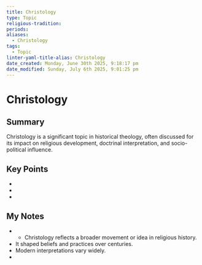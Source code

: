 ```yaml
---
title: Christology
type: Topic
religious-tradition: 
periods: 
aliases:
  - Christology
tags:
  - Topic
linter-yaml-title-alias: Christology
date_created: Monday, June 30th 2025, 9:18:17 pm
date_modified: Sunday, July 6th 2025, 9:01:25 pm
---
```


# Christology

## Summary
Christology is a significant topic in historical theology, often discussed for its impact on religious development, doctrinal interpretation, and socio-political influence.

## Key Points
- 
- 
- 

## My Notes
- - Christology reflects a broader movement or idea in religious history.
- It shaped beliefs and practices over centuries.
- Modern interpretations vary widely.
- 